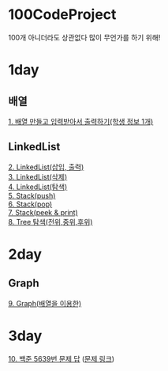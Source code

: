 # 100CodeProject
100개 아니더라도 상관없다 많이 무언가를 하기 위해!
# 1day
## 배열
[1. 배열 만들고 입력받아서 출력하기(학생 정보 1개)](/c/1_ArrayPointerStruct.c)
## LinkedList
[2. LinkedList(삽입, 출력)](/c/2_linkedlist.c)  
[3. LinkedList(삭제)](/c/2_linkedlist.c)  
[4. LinkedList(탐색)](/c/2_linkedlist.c)  
[5. Stack(push)](/c/3_stack.c)  
[6. Stack(pop)](/c/3_stack.c)  
[7. Stack(peek & print)](/c/3_stack.c)  
[8. Tree 탐색(전위,중위,후위)](/c/4_tree.c)  
# 2day
## Graph
[9. Graph(배열을 이용한)](/c/5_graph.c)  
# 3day
[10. 백준 5639번 문제 답](/baekjoon/5639/solution.md) ([문제 링크](https://www.acmicpc.net/problem/5639))  
